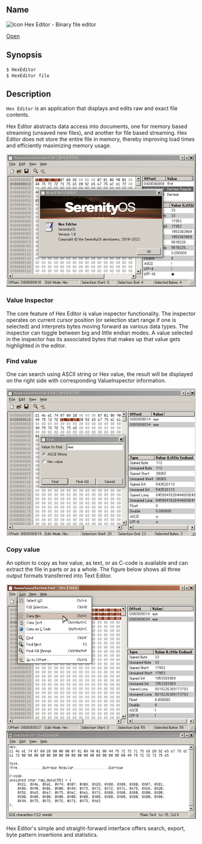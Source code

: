 ## Name

![Icon](/res/icons/16x16/hex.png) Hex Editor - Binary file editor

[Open](file:///bin/HexEditor)

## Synopsis

```**sh
$ HexEditor 
$ HexEditor file
```

## Description

`Hex Editor` is an application that displays and edits raw and exact file contents.

Hex Editor abstracts data access into documents, one for memory based streaming (unsaved new files), and another for file based streaming. Hex Editor does not store the entire file in memory, thereby improving load times and efficiently maximizing memory usage.

![](HexEditor.png)

### Value Inspector

The core feature of Hex Editor is value inspector functionality. The inspector operates on current cursor position (or selection start range if one is selected) and interprets bytes moving forward as various data types. The inspector can toggle between big and little endian modes. A value selected in the inspector has its associated bytes that makes up that value gets highlighted in the editor.

### Find value
One can search using ASCII string or Hex value, the result will be displayed on the right side with corresponding ValueInspector information.

![](HexEditor_Find_Value.png)

### Copy value
An option to copy as hex value, as text, or as C-code is available and can extract the file in parts or as a whole. The figure below shows all three output formats transferred into Text Editor.


![](HexEditor_Copy_Hex_Text_C_Code.png)

Hex Editor's simple and straight-forward interface offers search, export, byte pattern insertions and statistics. 
